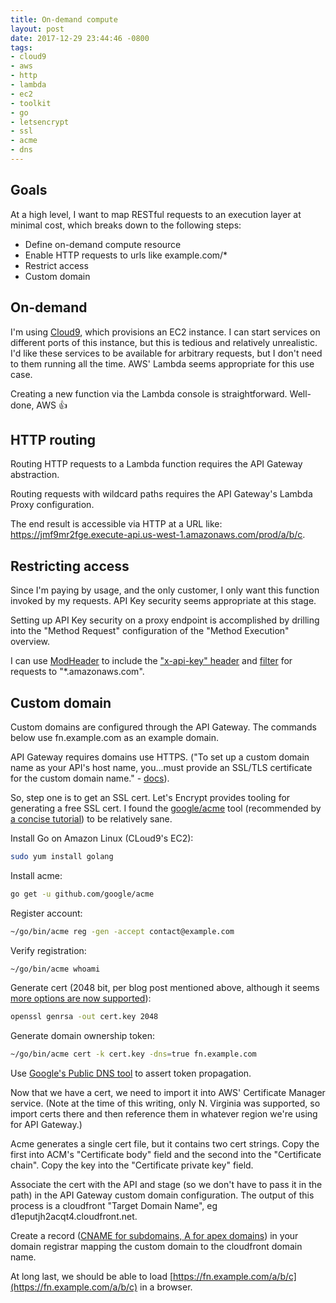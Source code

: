 ```yaml
---
title: On-demand compute
layout: post
date: 2017-12-29 23:44:46 -0800
tags:
- cloud9
- aws
- http
- lambda
- ec2
- toolkit
- go
- letsencrypt
- ssl
- acme
- dns
---
```

## Goals

At a high level, I want to map RESTful requests to an execution layer at minimal cost, which breaks down to the following steps:

* Define on-demand compute resource
* Enable HTTP requests to urls like example.com/\*
* Restrict access
* Custom domain

## On-demand

I'm using [Cloud9](netbook-development), which provisions an EC2 instance. I can start services on different ports of this instance, but this is tedious and relatively unrealistic. I'd like these services to be available for arbitrary requests, but I don't need to them running all the time. AWS' Lambda seems appropriate for this use case.

Creating a new function via the Lambda console is straightforward. Well-done, AWS 👍

## HTTP routing

Routing HTTP requests to a Lambda function requires the API Gateway abstraction.

Routing requests with wildcard paths requires the API Gateway's Lambda Proxy configuration.

The end result is accessible via HTTP at a URL like:
https://jmf9mr2fge.execute-api.us-west-1.amazonaws.com/prod/a/b/c.

## Restricting access

Since I'm paying by usage, and the only customer, I only want this function invoked by my requests. API Key security seems appropriate at this stage.

Setting up API Key security on a proxy endpoint is accomplished by drilling into the "Method Request" configuration of the "Method Execution" overview.

I can use [ModHeader](prototype-toolkit) to include the ["x-api-key" header](https://docs.aws.amazon.com/apigateway/latest/developerguide/how-to-use-postman-to-call-api.html) and [filter](https://docs.google.com/document/d/1-2CSdz1I7Sfr32R_KAYgLffGslpw2eGoX3xyKn1A3Iw/pub#h.us8lgitrn0f5) for requests to "\*.amazonaws.com".

## Custom domain

Custom domains are configured through the API Gateway. The commands below use fn.example.com as an example domain.

API Gateway requires domains use HTTPS. ("To set up a custom domain name as your API's host name, you...must provide an SSL/TLS certificate for the custom domain name." - [docs](https://docs.aws.amazon.com/apigateway/latest/developerguide/how-to-custom-domains.html)).

So, step one is to get an SSL cert. Let's Encrypt provides tooling for generating a free SSL cert. I found the [google/acme](https://github.com/google/acme) tool (recommended by [a concise tutorial](https://medium.com/@yhjor/setup-your-aws-api-gateway-with-custom-domain-in-7-steps-86dd32d968a1)) to be relatively sane.

Install Go on Amazon Linux (CLoud9's EC2):

```sh
sudo yum install golang
```

Install acme:

```sh
go get -u github.com/google/acme
```

Register account:

```sh
~/go/bin/acme reg -gen -accept contact@example.com
```

Verify registration:

```sh
~/go/bin/acme whoami
```

Generate cert (2048 bit, per blog post mentioned above, although it seems [more options are now supported](https://docs.aws.amazon.com/acm/latest/userguide/import-certificate-prerequisites.html)):

```sh
openssl genrsa -out cert.key 2048
```

Generate domain ownership token:

```sh
~/go/bin/acme cert -k cert.key -dns=true fn.example.com
```

Use [Google's Public DNS tool](https://dns.google.com/query?name=_acme-challenge.fn.example.com&type=TXT&dnssec=true) to assert token propagation.

Now that we have a cert, we need to import it into AWS' Certificate Manager service. (Note at the time of this writing, only N. Virginia was supported, so import certs there and then reference them in whatever region we're using for API Gateway.)

Acme generates a single cert file, but it contains two cert strings. Copy the first into ACM's "Certificate body" field and the second into the "Certificate chain". Copy the key into the "Certificate private key" field.

Associate the cert with the API and stage (so we don't have to pass it in the path) in the API Gateway custom domain configuration. The output of this process is a cloudfront "Target Domain Name", eg d1eputjh2acqt4.cloudfront.net.

Create a record ([CNAME for subdomains, A for apex domains](https://docs.aws.amazon.com/apigateway/latest/developerguide/how-to-edge-optimized-custom-domain-name.html)) in your domain registrar mapping the custom domain to the cloudfront domain name.

At long last, we should be able to load [https://fn.example.com/a/b/c](https://fn.example.com/a/b/c) in a browser.